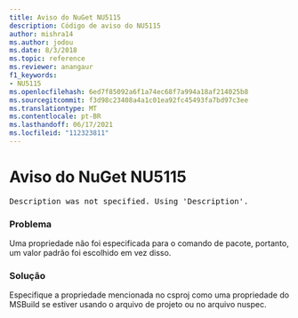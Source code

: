 ```yaml
---
title: Aviso do NuGet NU5115
description: Código de aviso do NU5115
author: mishra14
ms.author: jodou
ms.date: 8/3/2018
ms.topic: reference
ms.reviewer: anangaur
f1_keywords:
- NU5115
ms.openlocfilehash: 6ed7f85092a6f1a74ec68f7a994a18af214025b8
ms.sourcegitcommit: f3d98c23408a4a1c01ea92fc45493fa7bd97c3ee
ms.translationtype: MT
ms.contentlocale: pt-BR
ms.lasthandoff: 06/17/2021
ms.locfileid: "112323811"
---
```

# <a name="nuget-warning-nu5115"></a>Aviso do NuGet NU5115
<pre>Description was not specified. Using 'Description'.</pre>

### <a name="issue"></a>Problema

Uma propriedade não foi especificada para o comando de pacote, portanto, um valor padrão foi escolhido em vez disso.


### <a name="solution"></a>Solução

Especifique a propriedade mencionada no csproj como uma propriedade do MSBuild se estiver usando o arquivo de projeto ou no arquivo nuspec.

